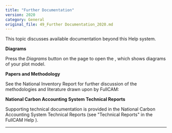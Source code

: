 ```yaml
---
title: "Further Documentation"
version: 2020
category: General
original_file: 49_Further Documentation_2020.md
---
```


This topic discusses available documentation beyond this Help system.

**Diagrams**

Press the *Diagrams* button on the
 page to open the , which shows diagrams of your plot
model.

**Papers and Methodology**

See the National Inventory Report for further discussion of the
methodologies and literature drawn upon by FullCAM:

**National Carbon Accounting System Technical Reports**

Supporting technical documentation is provided in the National Carbon
Accounting System Technical Reports (see "Technical Reports" in the
FullCAM Help ).

------------------------------------------------------------------------